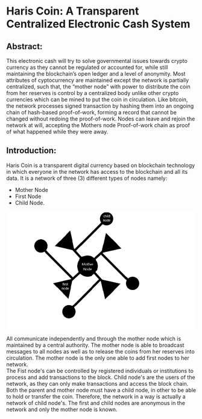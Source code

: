 # Haris Coin: A Transparent Centralized Electronic Cash System
## Abstract:
This electronic cash will try to solve governmental issues towards crypto currency as they cannot be regulated or accounted for, while still maintaining the blockchain’s open ledger and a level of anonymity. Most attributes of cyptocurrency are maintained except the network is partially centralized, such that, the “mother node” with power to distribute the coin from her reserves is control by a centralized body unlike other crypto currencies which can be mined to put the coin in circulation. Like bitcoin, the network processes signed transaction by hashing them into an ongoing chain of hash-based proof-of-work, forming a record that cannot be changed without redoing the proof-of-work. Nodes can leave and rejoin the network at will, accepting the Mothers node Proof-of-work chain as proof of what happened while they were away.
## Introduction:
Haris Coin is a transparent digital currency based on blockchain technology in which everyone in the network has access to the blockchain and all its data. It is a network of three (3) different types of nodes namely: 
* Mother Node
* First Node
* Child Node.

![Haris Network](data/HRC-Network.png)

All communicate independently and through the mother node which is maintained by a central authority. The mother node is able to broadcast messages to all nodes as well as to release the coins from her reserves into circulation. The mother node is the only one able to add first nodes to her network.                                                                                                                         
The Fist node's can be controlled by registered individuals or institutions to process and add transactions to the block. Child node's are the users of the network, as they can only make transactions and access the block chain. Both the parent and mother node must have a child node, in other to be able to hold or transfer the coin. Therefore, the network in a way is actually a network of child node's. The first and child nodes are anonymous in the network and only the mother node is known.
